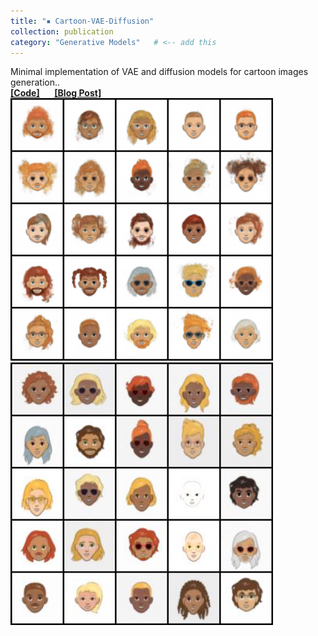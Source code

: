 ```yaml
---
title: "▪ Cartoon-VAE-Diffusion"
collection: publication
category: "Generative Models"   # <-- add this
---
```

Minimal implementation of VAE and diffusion models for cartoon images generation..<br/> 
<i class="fa-brands fa-github"></i> [**[Code]**](https://github.com/lihanlian/cartoon-vae-diffusion) &nbsp;&nbsp;&nbsp;&nbsp;
<i class="fa-solid fa-blog"></i> [**[Blog Post]**](https://lihanlian.github.io/posts/blog8)&nbsp;&nbsp;&nbsp;&nbsp;<br>
<img src='/images/blog/blog8/vae_result.png' style='width:420px;'>
<img src='/images/blog/blog8/ddpm_200.jpg' style='width:420px;'>